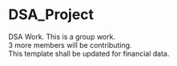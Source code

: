 # DSA_Project
DSA Work.
This is a group work.<br>
3 more members will be contributing.
<br>
This template shall be updated for financial data.
